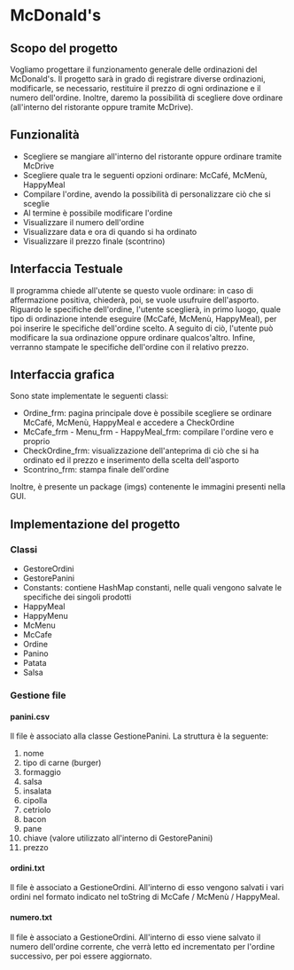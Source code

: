 # McDonald's

## Scopo del progetto
Vogliamo progettare il funzionamento generale delle ordinazioni del McDonald's. Il progetto sarà in grado di registrare diverse ordinazioni, modificarle, se necessario, restituire il prezzo di ogni ordinazione e il numero dell'ordine. Inoltre, daremo la possibilità di scegliere dove ordinare (all'interno del ristorante oppure tramite McDrive).


## Funzionalità
* Scegliere se mangiare all'interno del ristorante oppure ordinare tramite McDrive
* Scegliere quale tra le seguenti opzioni ordinare: McCafé, McMenù, HappyMeal
* Compilare l'ordine, avendo la possibilità di personalizzare ciò che si sceglie
* Al termine è possibile modificare l'ordine
* Visualizzare il numero dell'ordine
* Visualizzare data e ora di quando si ha ordinato
* Visualizzare il prezzo finale (scontrino)


## Interfaccia Testuale
Il programma chiede all'utente se questo vuole ordinare: in caso di affermazione positiva, chiederà, poi, se vuole usufruire dell'asporto.
Riguardo le specifiche dell'ordine, l'utente sceglierà, in primo luogo, quale tipo di ordinazione intende eseguire (McCafé, McMenù, HappyMeal), per poi inserire le specifiche dell'ordine scelto. A seguito di ciò, l'utente può modificare la sua ordinazione oppure ordinare qualcos'altro.
Infine, verranno stampate le specifiche dell'ordine con il relativo prezzo.


## Interfaccia grafica
Sono state implementate le seguenti classi:
* Ordine_frm: pagina principale dove è possibile scegliere se ordinare McCafé, McMenù, HappyMeal e accedere a CheckOrdine
* McCafe_frm - Menu_frm - HappyMeal_frm: compilare l'ordine vero e proprio
* CheckOrdine_frm: visualizzazione dell'anteprima di ciò che si ha ordinato ed il prezzo e inserimento della scelta dell'asporto
* Scontrino_frm: stampa finale dell'ordine

Inoltre, è presente un package (imgs) contenente le immagini presenti nella GUI.


## Implementazione del progetto
### Classi
* GestoreOrdini
* GestorePanini
* Constants: contiene HashMap constanti, nelle quali vengono salvate le specifiche dei singoli prodotti
* HappyMeal
* HappyMenu
* McMenu
* McCafe
* Ordine
* Panino
* Patata
* Salsa


### Gestione file
#### panini.csv
Il file è associato alla classe GestionePanini.
La struttura è la seguente:
1. nome
2. tipo di carne (burger)
3. formaggio
4. salsa
5. insalata
6. cipolla
7. cetriolo
8. bacon
9. pane
10. chiave (valore utilizzato all'interno di GestorePanini)
11. prezzo

#### ordini.txt
Il file è associato a GestioneOrdini. All'interno di esso vengono salvati i vari ordini nel formato indicato nel toString di McCafe / McMenù / HappyMeal.

#### numero.txt
Il file è associato a GestioneOrdini. All'interno di esso viene salvato il numero dell'ordine corrente, che verrà letto ed incrementato per l'ordine successivo, per poi essere aggiornato.

